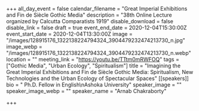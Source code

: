 +++
all_day_event = false
calendar_filename = "Great Imperial Exhibitions and Fin de Siècle Gothic Media"
description = "38th Online Lecture organized by Calcutta Comparatists 1919"
disable_download = false
disable_link = false
draft = true
event_end_date = 2020-12-04T15:30:00Z
event_start_date = 2020-12-04T13:30:00Z
image = "/images/128915176_1322138224794324_3904479232474213730_n.jpg"
image_webp = "/images/128915176_1322138224794324_3904479232474213730_n.webp"
location = ""
meeting_link = "https://youtu.be/TTtm0mRWFOQ"
tags = ["Gothic Media", "Urban Ecology", "Spiritualism"]
title = "Imagining the Great Imperial Exhibitions and Fin de Siècle Gothic Media: Spiritualism, New Technologies and the Urban Ecology of Spectacular Spaces"
[[speakers]]
bio = " Ph.D. Fellow in English\nAshoka University"
speaker_image = ""
speaker_image_webp = ""
speaker_name = "Arnab Chakraborty"

+++
